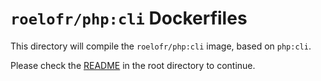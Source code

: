 # `roelofr/php:cli` Dockerfiles

This directory will compile the `roelofr/php:cli` image, based
on `php:cli`.

Please check the
[README](https://github.com/roelofr/docker-php/blob/master/README.md) in the
root directory to continue.
